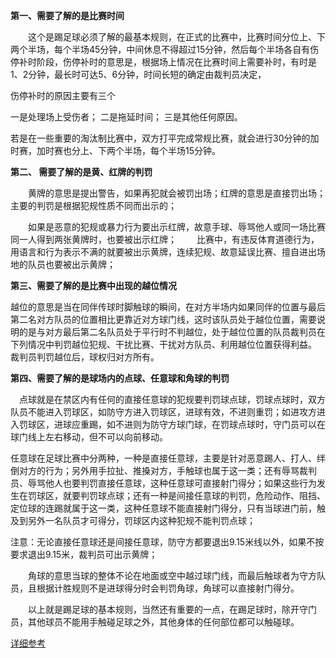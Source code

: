 **第一、需要了解的是比赛时间**


　　这个是踢足球必须了解的最基本规则，在正式的比赛中，比赛时间分位上、下两个半场，每个半场45分钟，中间休息不得超过15分钟，然后每个半场各自有伤停补时阶段，伤停补时的意思是，根据场上情况在比赛时间上需要补时，有时是1、2分钟，最长时可达5、6分钟，时间长短的确定由裁判员决定，

伤停补时的原因主要有三个

一是处理场上受伤者； 二是拖延时间； 三是其他任何原因。

若是在一些重要的淘汰制比赛中，双方打平完成常规比赛，就会进行30分钟的加时赛，加时赛也分上、下两个半场，每个半场15分钟。

**第二、 需要了解的是黄、红牌的判罚**


　　黄牌的意思是提出警告，如果再犯就会被罚出场；红牌的意思是直接罚出场；主要的判罚是根据犯规性质不同而出示的；

　　如果是恶意的犯规或暴力行为要出示红牌，故意手球、辱骂他人或同一场比赛同一人得到两张黄牌时，也要被出示红牌；
　　比赛中，有违反体育道德行为，用语言和行为表示不满的就要被出示黄牌，连续犯规、故意延误比赛、擅自进出场地的队员也要被出示黄牌；



**第三、需要了解的是比赛中出现的越位情况**

越位的意思是当在同伴传球时脚触球的瞬间，在对方半场内如果同伴的位置与最后第二名对方队员的位置相比更靠近对方球门线，这时该队员处于越位位置，需要说明的是与对方最后第二名队员处于平行时不判越位，处于越位位置的队员裁判员在下列情况中判罚越位犯规、干扰比赛、干扰对方队员、利用越位位置获得利益。
裁判员判罚越位后，球权归对方所有。



**第四、需要了解的是球场内的点球、任意球和角球的判罚**

　点球就是在禁区内有任何的直接任意球的犯规要判罚球点球，罚球点球时，双方队员不能进入罚球区，如防守方进入罚球区，进球有效，不进则重罚；如进攻方进入罚球区，进球应重踢，如不进则为防守方球门球，在罚球点球时，守门员可以在球门线上左右移动，但不可以向前移动。

任意球在足球比赛中分两种，一种是直接任意球，主要是针对恶意踢人、打人、绊倒对方的行为；另外用手拉扯、推搡对方，手触球也属于这一类；还有辱骂裁判员、辱骂他人也要判罚直接任意球，这种任意球可直接射门得分；如果这些行为发生在罚球区，就要判罚球点球；还有一种是间接任意球的判罚，危险动作、阻挡、定位球的连踢就属于这一类，这种任意球不能直接射门得分，只有当球进门前，触及到另外一名队员才可得分，罚球区内这种犯规不能判罚点球；

注意：无论直接任意球还是间接任意球，防守方都要退出9.15米线以外，如果不按要求退出9.15米，裁判员可出示黄牌；

　　角球的意思当球的整体不论在地面或空中越过球门线，而最后触球者为守方队员，且根据计胜规则不是进球得分时会判罚角球，角球可以直接射门得分。

　　以上就是踢足球的基本规则，当然还有重要的一点，在踢足球时，除开守门员，其他球员不能用手触碰足球之外，其他身体的任何部位都可以触碰球。

[详细参考](https://www.sohu.com/a/359534875_544832)